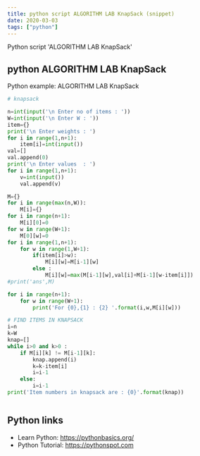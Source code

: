 ```yaml
---
title: python script ALGORITHM LAB KnapSack (snippet)
date: 2020-03-03
tags: ["python"]
---
```

Python script 'ALGORITHM LAB KnapSack'


## python ALGORITHM LAB KnapSack

Python example: ALGORITHM LAB KnapSack

```python
# knapsack

n=int(input('\n Enter no of items : '))
W=int(input('\n Enter W : '))
item={}
print('\n Enter weights : ')
for i in range(1,n+1):
    item[i]=int(input())
val=[]
val.append(0)
print('\n Enter values  : ')
for i in range(1,n+1):
    v=int(input())
    val.append(v)

M={}
for i in range(max(n,W)):
    M[i]={}
for i in range(n+1):
    M[i][0]=0
for w in range(W+1):
    M[0][w]=0
for i in range(1,n+1):
    for w in range(1,W+1):
        if(item[i]>w):
            M[i][w]=M[i-1][w]
        else :
            M[i][w]=max(M[i-1][w],val[i]+M[i-1][w-item[i]])
#print('ans',M)

for i in range(n+1):
    for w in range(W+1):
        print('For {0},{1} : {2} '.format(i,w,M[i][w]))

# FIND ITEMS IN KNAPSACK
i=n
k=W
knap=[]
while i>0 and k>0 :
    if M[i][k] != M[i-1][k]:
        knap.append(i)
        k=k-item[i]
        i=i-1
    else:
        i=i-1
print('Item numbers in knapsack are : {0}'.format(knap))



```

## Python links

- Learn Python: https://pythonbasics.org/
- Python Tutorial: https://pythonspot.com

